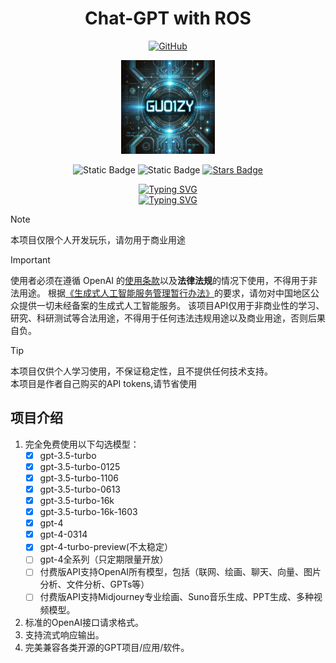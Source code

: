 <div align="center">

  # Chat-GPT with ROS  

  [![GitHub](https://img.shields.io/badge/dynamic/json?url=https%3A%2F%2Fapi.swo.moe%2Fstats%2Fgithub%2FGuo1ZY&query=count&color=a5a5a5&label=GitHub&labelColor=000000&logo=github&suffix=+follows&cacheSeconds=3600)](https://github.com/Guo1ZY)
<p align="center">

  <a href="https://github.com/Guo1ZY/ChatGPT_ROS"><img src="./picture/icons2.png" width="150" height="150" alt="Guo1ZY logo"></a>
</p>

 ![Static Badge](https://img.shields.io/badge/Author-Guo1ZY-blue)
  ![Static Badge](https://img.shields.io/badge/licence-CC0--10--license-dark%20blue)
  <a href="https://github.com/Guo1ZY/ChatGPT_ROS"><img src="https://img.shields.io/github/stars/Guo1ZY/ChatGPT_ROS" alt="Stars Badge"/></a>

  [![Typing SVG](https://readme-typing-svg.herokuapp.com?font=Fira+Code&pause=1000&color=6338F7&center=%E5%81%87&vCenter=%E5%81%87&multiline=true&repeat=%E7%9C%9F&random=%E5%81%87&width=435&lines=ChatGPT+With+ROS)](https://git.io/typing-svg)  
  [![Typing SVG](https://readme-typing-svg.herokuapp.com?font=Fira+Code&pause=1000&color=54A941&center=%E5%81%87&vCenter=%E5%81%87&multiline=true&repeat=%E7%9C%9F&random=%E5%81%87&width=435&lines=C%2B%2B+and+python+are+supported)](https://git.io/typing-svg)


</div>

> [!NOTE]
> 本项目仅限个人开发玩乐，请勿用于商业用途

> [!IMPORTANT]
> 使用者必须在遵循 OpenAI 的[使用条款](https://openai.com/policies/terms-of-use)以及**法律法规**的情况下使用，不得用于非法用途。
> 根据[《生成式人工智能服务管理暂行办法》](http://www.cac.gov.cn/2023-07/13/c_1690898327029107.htm)的要求，请勿对中国地区公众提供一切未经备案的生成式人工智能服务。
> 该项目API仅用于非商业性的学习、研究、科研测试等合法用途，不得用于任何违法违规用途以及商业用途，否则后果自负。

> [!TIP]
> 本项目仅供个人学习使用，不保证稳定性，且不提供任何技术支持。  
>  本项目是作者自己购买的API tokens,请节省使用

## 项目介绍

1. 完全免费使用以下勾选模型：
   + [x] gpt-3.5-turbo
   + [x] gpt-3.5-turbo-0125
   + [x] gpt-3.5-turbo-1106
   + [x] gpt-3.5-turbo-0613
   + [x] gpt-3.5-turbo-16k
   + [x] gpt-3.5-turbo-16k-1603
   + [x] gpt-4
   + [x] gpt-4-0314
   + [x] gpt-4-turbo-preview(不太稳定）
   + [ ] gpt-4全系列（只定期限量开放）
   + [ ] 付费版API支持OpenAI所有模型，包括（联网、绘画、聊天、向量、图片分析、文件分析、GPTs等）
   + [ ] 付费版API支持Midjourney专业绘画、Suno音乐生成、PPT生成、多种视频模型。
2. 标准的OpenAI接口请求格式。
3. 支持流式响应输出。
4. 完美兼容各类开源的GPT项目/应用/软件。
